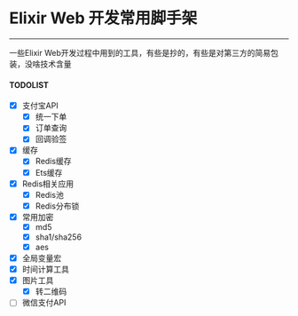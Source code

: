 # Elixir Web 开发常用脚手架
------

一些Elixir Web开发过程中用到的工具，有些是抄的，有些是对第三方的简易包装，没啥技术含量

#### TODOLIST

- [x] 支付宝API
  - [x] 统一下单
  - [x] 订单查询
  - [x] 回调验签
- [x] 缓存
  - [x] Redis缓存
  - [x] Ets缓存
- [x] Redis相关应用
  - [x] Redis池
  - [x] Redis分布锁
- [x] 常用加密
    - [x] md5
    - [x] sha1/sha256
    - [x] aes
- [x] 全局变量宏
- [x] 时间计算工具
- [x] 图片工具
  - [x] 转二维码

- [ ] 微信支付API